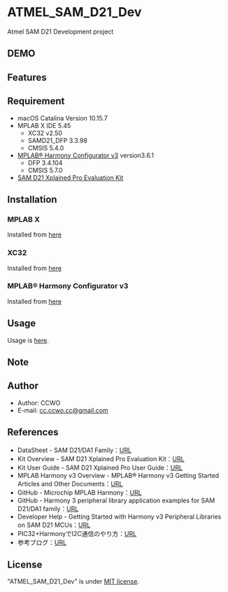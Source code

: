 # ATMEL_SAM_D21_Dev

Atmel SAM D21 Development project

## DEMO

## Features

## Requirement

- macOS Catalina Version 10.15.7
- MPLAB X IDE 5.45
  - XC32 v2.50
  - SAMD21_DFP 3.3.98
  - CMSIS 5.4.0
- [MPLAB® Harmony Configurator v3](https://www.microchip.com/mplab/mplab-harmony) version3.6.1
  - DFP 3.4.104
  - CMSIS 5.7.0
- [SAM D21 Xplained Pro Evaluation Kit](https://www.microchip.com/DevelopmentTools/ProductDetails/PartNO/ATSAMD21-XPRO)

## Installation

### MPLAB X

Installed from [here](https://www.microchip.com/mplab/mplab-x-ide)

### XC32

Installed from [here](https://www.microchip.com/en-us/development-tools-tools-and-software/mplab-xc-compilers)

### MPLAB® Harmony Configurator v3

Installed from [here](https://microchipdeveloper.com/harmony3:mhc-overview)

## Usage

Usage is [here](USAGE.md).

## Note

## Author

- Author: CCWO
- E-mail: cc.ccwo.cc@gmail.com

## References

- DataSheet - SAM D21/DA1 Family：[URL](https://ww1.microchip.com/downloads/en/DeviceDoc/SAM_D21_DA1_Family_DataSheet_DS40001882F.pdf)
- Kit Overview - SAM D21 Xplained Pro Evaluation Kit：[URL](https://www.microchip.com/DevelopmentTools/ProductDetails/PartNO/ATSAMD21-XPRO)
- Kit User Guide - SAM D21 Xplained Pro User Guide：[URL](http://ww1.microchip.com/downloads/en/DeviceDoc/Atmel-42220-SAMD21-Xplained-Pro_User-Guide.pdf)
- MPLAB Harmony v3 Overview - MPLAB® Harmony v3 Getting Started Articles and Other Documents：[URL](https://www.microchip.com/mplab/mplab-harmony/mplab-harmony-articles-and-documentation)
- GitHub - Microchip MPLAB Harmony：[URL](https://github.com/Microchip-MPLAB-Harmony)
- GitHub - Harmony 3 peripheral library application examples for SAM D21/DA1 family：[URL](https://github.com/Microchip-MPLAB-Harmony/csp_apps_sam_d21_da1)
- Developer Help - Getting Started with Harmony v3 Peripheral Libraries on SAM D21 MCUs：[URL](https://microchipdeveloper.com/harmony3:samd21-getting-started-training-module)
- PIC32+HarmonyでI2C通信のやり方：[URL](https://ame-yuki.ddo.jp/setaria/20160520_094622/pic32harmony%E3%81%A7i2c%E9%80%9A%E4%BF%A1%E3%81%AE%E3%82%84%E3%82%8A%E6%96%B9/)
- 参考ブログ：[URL](http://blog.livedoor.jp/mplab/archives/cat_1271531.html)

## License

"ATMEL_SAM_D21_Dev" is under [MIT license](https://en.wikipedia.org/wiki/MIT_License).
